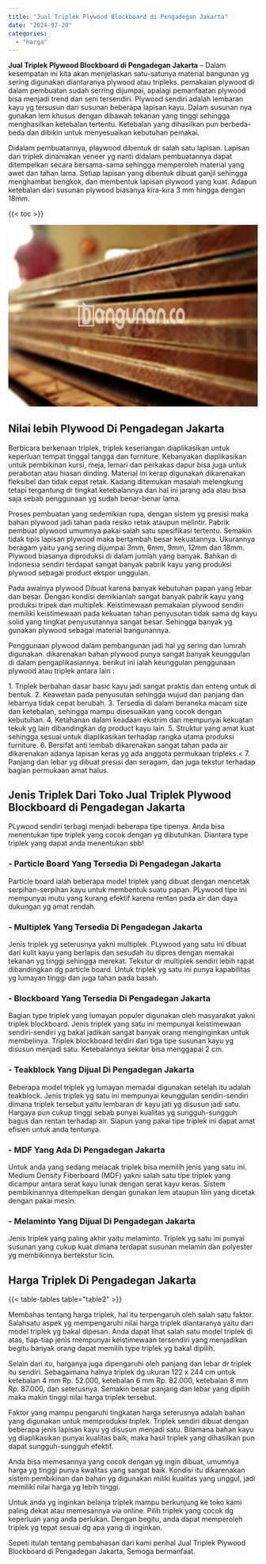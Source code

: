 ```yaml
---
title: "Jual Triplek Plywood Blockboard di Pengadegan Jakarta"
date: "2024-07-20"
categories: 
  - "harga"
---
```


**Jual Triplek Plywood Blockboard di Pengadegan Jakarta** – Dalam kesempatan ini kita akan menjelaskan satu-satunya material bangunan yg sering digunakan diantaranya plywood atau tripleks. pemakaian plywood di dalam pembuatan sudah serring dijumpai, apalagi pemanfaatan plywood bisa menjadi trend dan seni tersendiri. Plywood sendiri adalah lembaran kayu yg tersusun dari susunan beberapa lapisan kayu. Dalam susunan nya gunakan lem khusus dengan dibawah tekanan yang tinggi sehingga menghasilkan ketebalan tertentu. Ketebalan yang dihasilkan pun berbeda-beda dan dibikin untuk menyesuaikan kebutuhan pemakai.

Didalam pembuatannya, playwood dibentuk dr salah satu lapisan. Lapisan dari triplek dinamakan veneer yg nanti didalam pembuatannya dapat ditempelkan secara bersama-sama sehingga memperoleh material yang awet dan tahan lama. Setiap lapisan yang dibentuk dibuat ganjil sehingga menghambat bengkok, dan membentuk lapisan plywood yang kuat. Adapun ketebalan dari susunan plywood biasanya kira-kira 3 mm hingga dengan 18mm.

{{< toc >}}

![Jual Triplek Plywood Blockboard di Pengadegan Jakarta](/images/jual-triplek-murah-08.png)

## Nilai lebih Plywood Di Pengadegan Jakarta

Berbicara berkenaan triplek, triplek keseriangan diaplikasikan untuk keperluan tempat tinggal tangga dan furniture. Kebanyakan diaplikasikan untuk pembikinan kursi, meja, lemari dan perkakas dapur bisa juga untuk perabotan atau hiasan dinding. Material ini kerap digunakan dikarenakan fleksibel dan tidak cepat retak. Kadang ditemukan masalah melengkung tetapi tergantung dr tingkat ketebalannya dan hal ini jarang ada atau bisa saja sebab penggunaan yg sudah benar-benar lama.

Proses pembuatan yang sedemikian rupa, dengan sistem yg presisi maka bahan plywood jadi tahan pada resiko retak ataupun melintir. Pabrik pembuat plywood umumnya pakai salah satu spesifikasi tertentu. Semakin tidak tipis lapisan plywood maka bertambah besar kekuatannya. Ukurannya beragam yaitu yang sering dijumpai 3mm, 6mm, 9mm, 12mm dan 18mm. Plywood biasanya diproduksi di dalam jumlah yang banyak. Bahkan di Indonesia sendiri terdapat sangat banyak pabrik kayu yang produksi plywood sebagai product ekspor unggulan.

Pada awalnya plywood Dibuat karena banyak kebutuhan papan yang lebar dan besar. Dengan kondisi demikianlah sangat banyak pabrik kayu yang produksi tripek dan multiplek. Keistimewaan pemakaian plywood sendiri memiliki keistimewaan pada kekuatan tahan penyusutan tidak sama dg kayu solid yang tingkat penyusutannya sangat besar. Sehingga banyak yg gunakan plywood sebagai material bangunannya.

Penggunaan plywood dalam pembangunan jadi hal yg sering dan lumrah digunakan. dikarenakan bahan plywood punya sangat banyak keunggulan di dalam pengaplikasiannya. berikut ini ialah keunggulan penggunaan plywood atau triplek antara lain :

1\. Triplek berbahan dasar basic kayu jadi sangat praktis dan enteng untuk di bentuk. 2. Keawetan pada penyusutan sehingga wujud dan panjang dan lebarnya tidak cepat berubah. 3. Tersedia di dalam beraneka macam size dan ketebalan, sehingga mampu disesuaikan yang cocok dengan kebutuhan. 4. Ketahanan dalam keadaan ekstrim dan mempunyai kekuatan tekuk yg lain dibandingkan dg product kayu lain. 5. Struktur yang amat kuat sehingga sesuai untuk diaplikasikan terhadap rangka utama produksi furniture. 6. Bersifat anti lembab dikarenakan sangat tahan pada air dikarenakan adanya lapisan keras yg ada anggota permukaan tripleks.< 7. Panjang dan lebar yg dibuat presisi dan seragam, dan juga tekstur terhadap bagian permukaan amat halus.

## Jenis Triplek Dari Toko Jual Triplek Plywood Blockboard di Pengadegan Jakarta

PLywood sendiri terbagi menjadi beberapa tipe tipenya. Anda bisa menentukan tipe triplek yang cocok dengan yg dibutuhkan. Diantara type triplek yang dapat anda menentukan sbb!

### \- Particle Board Yang Tersedia Di Pengadegan Jakarta

Particle board ialah beberapa model triplek yang dibuat dengan mencetak serpihan-serpihan kayu untuk membentuk suatu papan. PLywood tipe ini mempunyai mutu yang kurang efektif karena rentan pada air dan daya dukungan yg amat rendah.

### \- Multiplek Yang Tersedia Di Pengadegan Jakarta

Jenis triplek yg seterusnya yakni multiplek. PLywood yang satu ini dibuat dari kulit kayu yang berlapis dan sesudah itu dipres dengan memakai tekanan yg tinggi sehingga merekat. Tekstur dr multiplek sendiri lebih rapat dibandingkan dg particle board. Untuk triplek yg satu ini punya kapabilitas yg lumayan tinggi dan juga tahan pada basah.

### \- Blockboard Yang Tersedia Di Pengadegan Jakarta

Bagian type triplek yang lumayan populer digunakan oleh masyarakat yakni triplek blockboard. Jenis triplek yang satu ini mempunyai keistimewaan sendiri-sendiri yg bakal jadikan sangat banyak orang menginginkan untuk membelinya. Triplek blockboard terdiri dari tiga tipe susunan kayu yg disusun menjadi satu. Ketebalannya sekitar bisa menggapai 2 cm.

### \- Teakblock Yang Dijual Di Pengadegan Jakarta

Beberapa model triplek yg lumayan memadai digunakan setelah itu adalah teakblock. Jenis triplek yg satu ini mempunyai keunggulan sendiri-sendiri dimana triplek tersebut yaitu lembaran dr kayu jati yg disusun jadi satu. Hargaya pun cukup tinggi sebab punyai kualitas yg sungguh-sungguh bagus dan rentan terhadap air. Siapun yang pakai tipe triplek ini dapat amat efisien untuk anda tentunya.

### \- MDF Yang Ada Di Pengadegan Jakarta

Untuk anda yang sedang melacak triplek bisa memilih jenis yang satu ini. Medium Density Fiberboard (MDF) yakni salah satu tipe triplek yang dicampur antara serat kayu lunak dengan serat kayu keras. Sistem pembikinannya ditempelkan dengan gunakan lem ataupun lilin yang dicetak dengan pakai mesin.

### \- Melaminto Yang Dijual Di Pengadegan Jakarta

Jenis triplek yang paling akhir yaitu melaminto. Triplek yg satu ini punyai susunan yang cukup kuat dimana terdapat susunan melamin dan polyester yg membikinnya bertekstur licin.

## Harga Triplek Di Pengadegan Jakarta

{{< table-tables table="table2" >}}

Membahas tentang harga triplek, hal itu terpengaruh oleh salah satu faktor. Salahsatu aspek yg mempengaruhi nilai harga triplek diantaranya yaitu dari model triplek yg bakal dipesan. Anda dapat lihat salah satu model triplek di atas, tiap-tiap jenis mempunyai keistimewaan tersendiri yang menjadikan begitu banyak orang dapat memilih type triplek yg bakal dipilih.

Selain dari itu, harganya juga dipengaruhi oleh panjang dan lebar dr triplek itu sendiri. Sebagaimana halnya triplek dg ukuran 122 x 244 cm untuk ketebalan 4 mm Rp. 52.000, ketebalan 6 mm Rp. 82.000, ketebalan 8 mm Rp. 87.000, dan seterusnya. Semakin besar panjang dan lebar yang dipilih maka makin tinggi nilai harga triplek tersebut.

Faktor yang mampu pengaruhi tingkatan harga seterusnya adalah bahan yang digunakan untuk memproduksi triplek. Triplek sendiri dibuat dengan beberapa jenis lapisan kayu yg disusun menjadi satu. Bilamana bahan kayu yg diaplikasikan punyai kualitas baik, maka hasil triplek yang dihasilkan pun dapat sungguh-sungguh efektif.

Anda bisa memesannya yang cocok dengan yg ingin dibuat, umumnya harga yg tinggi punya kwalitas yang sangat baik. Kondisi itu dikarenakan sistem pembikinan dan bahan yg digunakan miliki kualitas yang unggul, jadi memiliki nilai harga yg lebih tinggi.

Untuk anda yg inginkan belanja triplek mampu berkunjung ke toko kami paling dekat atau memesannya via online. Pilih triplek yang cocok dg keperluan yang anda perlukan. Dengan begitu, anda dapat memperoleh triplek yg tepat sesuai dg apa yang di inginkan.

Sepeti itulah tentang pembahasan dari kami perihal Jual Triplek Plywood Blockboard di Pengadegan Jakarta, Semoga bermanfaat.
